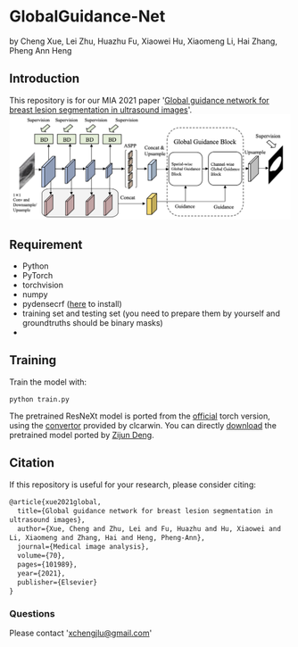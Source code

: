 # GlobalGuidance-Net
by Cheng Xue, Lei Zhu, Huazhu Fu, Xiaowei Hu, Xiaomeng Li, Hai Zhang, Pheng Ann Heng


## Introduction

This repository is for our MIA 2021 paper '[Global guidance network for breast lesion segmentation in ultrasound images](https://arxiv.org/abs/2104.01896.pdf)'.
![](figure/arc.png)
## Requirement
* Python 
* PyTorch
* torchvision
* numpy
* pydensecrf ([here](https://github.com/Andrew-Qibin/dss_crf) to install)
* training set and testing set (you need to prepare them by yourself and groundtruths should be binary masks)
* 
## Training
Train the model with:
   ```shell
   python train.py
   ```
The pretrained ResNeXt model is ported from the [official](https://github.com/facebookresearch/ResNeXt) torch version,
using the [convertor](https://github.com/clcarwin/convert_torch_to_pytorch) provided by clcarwin. 
You can directly [download](https://drive.google.com/open?id=1dnH-IHwmu9xFPlyndqI6MfF4LvH6JKNQ) the pretrained model ported by [Zijun Deng](https://github.com/zijundeng/DAF).
   
## Citation
If this repository is useful for your research, please consider citing:
```
@article{xue2021global,
  title={Global guidance network for breast lesion segmentation in ultrasound images},
  author={Xue, Cheng and Zhu, Lei and Fu, Huazhu and Hu, Xiaowei and Li, Xiaomeng and Zhang, Hai and Heng, Pheng-Ann},
  journal={Medical image analysis},
  volume={70},
  pages={101989},
  year={2021},
  publisher={Elsevier}
}
```


### Questions
Please contact 'xchengjlu@gmail.com'

